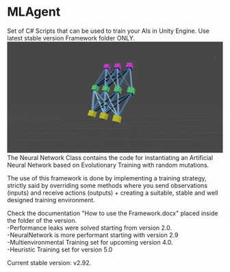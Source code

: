 # MLAgent
Set of C# Scripts that can be used to train your AIs in Unity Engine.
Use latest stable version Framework folder ONLY.
![Image](NNPNG.png)
The Neural Network Class contains the code for instantiating an Artificial Neural Network based on Evolutionary Training with random mutations.

The use of this framework is done by implementing a training strategy, strictly said by overriding some methods where you send observations (inputs) and receive actions (outputs) + creating a suitable, stable and well designed training environment.

Check the documentation "How to use the Framework.docx" placed inside the folder of the version.<br />
-Performance leaks were solved starting from version 2.0.<br />
-NeuralNetwork is more performant starting with version 2.9<br />
-Multienvironmental Training set for upcoming version 4.0.<br />
-Heuristic Training set for version 5.0<br />

Current stable version: v2.92.

